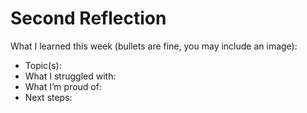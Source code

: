 # Second Reflection
What I learned this week (bullets are fine, you may include an image):

- Topic(s):
- What I struggled with:
- What I’m proud of:
- Next steps:










































